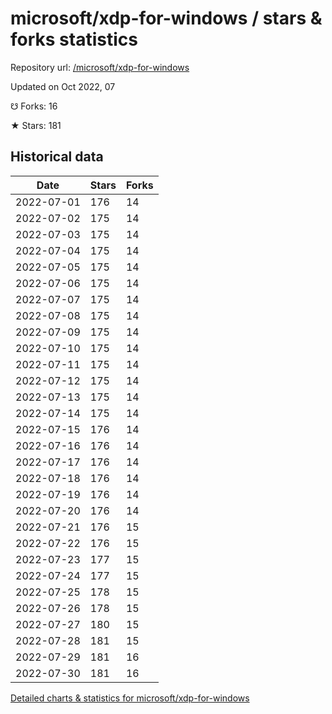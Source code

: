 # microsoft/xdp-for-windows / stars & forks statistics

Repository url: [/microsoft/xdp-for-windows](https://github.com/microsoft/xdp-for-windows)

Updated on Oct 2022, 07

☋ Forks: 16

★ Stars: 181

## Historical data
| Date | Stars | Forks |
|------|-------|-------|
| 2022-07-01 | 176 | 14 | 
| 2022-07-02 | 175 | 14 | 
| 2022-07-03 | 175 | 14 | 
| 2022-07-04 | 175 | 14 | 
| 2022-07-05 | 175 | 14 | 
| 2022-07-06 | 175 | 14 | 
| 2022-07-07 | 175 | 14 | 
| 2022-07-08 | 175 | 14 | 
| 2022-07-09 | 175 | 14 | 
| 2022-07-10 | 175 | 14 | 
| 2022-07-11 | 175 | 14 | 
| 2022-07-12 | 175 | 14 | 
| 2022-07-13 | 175 | 14 | 
| 2022-07-14 | 175 | 14 | 
| 2022-07-15 | 176 | 14 | 
| 2022-07-16 | 176 | 14 | 
| 2022-07-17 | 176 | 14 | 
| 2022-07-18 | 176 | 14 | 
| 2022-07-19 | 176 | 14 | 
| 2022-07-20 | 176 | 14 | 
| 2022-07-21 | 176 | 15 | 
| 2022-07-22 | 176 | 15 | 
| 2022-07-23 | 177 | 15 | 
| 2022-07-24 | 177 | 15 | 
| 2022-07-25 | 178 | 15 | 
| 2022-07-26 | 178 | 15 | 
| 2022-07-27 | 180 | 15 | 
| 2022-07-28 | 181 | 15 | 
| 2022-07-29 | 181 | 16 | 
| 2022-07-30 | 181 | 16 | 


[Detailed charts & statistics for microsoft/xdp-for-windows](https://reviewgithub.com/rep/microsoft/xdp-for-windows)
